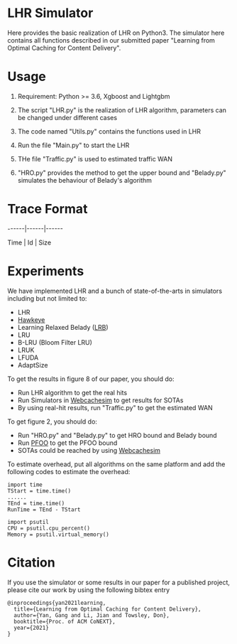 # LHR Simulator
Here provides the basic realization of LHR on Python3. The simulator here contains all functions described in our submitted paper "Learning from Optimal Caching for Content Delivery".


# Usage
1. Requirement: Python >= 3.6, Xgboost and Lightgbm

2. The script "LHR.py" is the realization of LHR algorithm, parameters can be changed under different cases

3. The code named "Utils.py" contains the functions used in LHR

4. Run the file "Main.py" to start the LHR

5. THe file "Traffic.py" is used to estimated traffic WAN

6. "HRO.py" provides the method to get the upper bound and "Belady.py" simulates the behaviour of Belady's algorithm

# Trace Format
------|------|------

Time | Id | Size


# Experiments
We have implemented LHR and a bunch of state-of-the-arts in simulators including but not limited to:
- LHR
- [Hawkeye](https://ieeexplore.ieee.org/document/7551384/) 
- Learning Relaxed Belady ([LRB](https://www.usenix.org/conference/nsdi20/accepted-papers))
- LRU
- B-LRU (Bloom Filter LRU)
- LRUK
- LFUDA
- AdaptSize

To get the results in figure 8 of our paper, you should do:
- Run LHR algorithm to get the real hits
- Run Simulators in [Webcachesim](https://github.com/sunnyszy/lrb) to get results for SOTAs
- By using real-hit results, run "Traffic.py" to get the estimated WAN


To get figure 2, you should do:
- Run "HRO.py" and "Belady.py" to get HRO bound and Belady bound
- Run [PFOO](https://github.com/dasebe/optimalwebcaching) to get the PFOO bound
- SOTAs could be reached by using [Webcachesim](https://github.com/sunnyszy/lrb)

To estimate overhead, put all algorithms on the same platform and add the following codes to estimate the overhead:
```
import time
TStart = time.time()
......
TEnd = time.time()
RunTime = TEnd - TStart

import psutil
CPU = psutil.cpu_percent()
Memory = psutil.virtual_memory()
```

# Citation
If you use the simulator or some results in our paper for a published project, please cite our work by using the following bibtex entry

```
@inproceedings{yan2021learning,
  title={Learning from Optimal Caching for Content Delivery},
  author={Yan, Gang and Li, Jian and Towsley, Don},
  booktitle={Proc. of ACM CoNEXT},
  year={2021}
}
```






